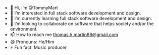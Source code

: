 - 👋 Hi, I’m @TommyMart
- 👀 I’m interested in full stack software development and design.
- 🌱 I’m currently learning full stack software development and design.
- 💞️ I’m looking to collaborate on software that helps society and/or the environment. 
- 📫 How to reach me thomas.h.martin89@gmail.com
- 😄 Pronouns: He/Him
- ⚡ Fun fact: Music producer 

<!---
TommyMart/TommyMart is a ✨ special ✨ repository because its `README.md` (this file) appears on your GitHub profile.
You can click the Preview link to take a look at your changes.
--->
